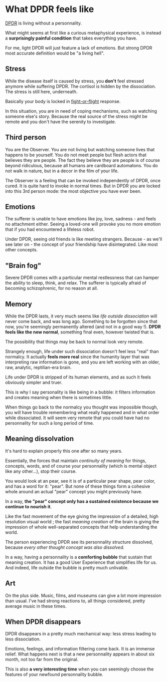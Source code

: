 # What DPDR feels like

[DPDR](https://en.wikipedia.org/wiki/Depersonalization-derealization_disorder) is living without a personnality.

What might seems at first like a curious metaphysical experience, is instead a **surprisingly painful condition** that takes everything you have.

For me, light DPDR will just feature a lack of emotions. But strong DPDR most accurate definition would be "a living hell". 


## Stress

While the disease itself is caused by stress, you **don't** feel stressed anymore while suffering DPDR.
The cortisol is hidden by the dissociation. The stress is still here, underneath.

Basically your body is locked in [fight-or-flight](https://en.wikipedia.org/wiki/Fight-or-flight_response) response.

In this situation, you are in need of coping mechanisms, such as watching someone else's story. Because the real source of the stress might be remote and you don't have the serenity to investigate.


## Third person

You are the Observer.
You are not living but watching someone lives that happens to be yourself.
You do not meet people but flesh actors that believes they are people. The fact they believe they are people is of course beyond ridiculous, because all humans are cardboard automatons. 
You do not walk in nature, but in a decor in the film of your life.

The Observer is a feeling that can be invoked independently of DPDR, once cured.
It is quite hard to invoke in normal times. But in DPDR you are locked into this 3rd person mode: the most objective you have ever been.


## Emotions

The sufferer is unable to have emotions like joy, love, sadness - and feels no attachment either.
Seeing a loved-one will provoke you no more emotion that if you had encountered a lifeless robot.

Under DPDR, seeing old friends is like meeting strangers. Because - as we'll see later on - the concept of your friendship have disintegrated. Like most other concepts.


## "Brain fog"

Severe DPDR comes with a particular mental restlessness that can hamper the ability to sleep, think, and relax. The sufferer is typically afraid of becoming schizophrenic, for no reason at all.




## Memory

While the DPDR lasts, it very much seems like _life outside dissociation_ will never come back, and was long ago. Something to be forgotten since that now, you're seemingly permanently altered (and not in a good way !). **DPDR feels like the new normal**, something final even, however twisted that is.

The possibility that things may be back to normal look very remote.

Strangely enough, life under such dissociation doesn't feel less "real" than normalcy. It actually **feels more real** since the humanity layer that was interpreting raw information is gone, and you are left working with an older, raw, analytic, reptilian-era brain. 

Life under DPDR is stripped of its human elements, and as such it feels obviously simpler and truer.

This is why I say personality is like being in a bubble: it filters information and creates meaning when there is sometimes little.

When things go back to the normalcy you thought was impossible though, you will have trouble remembering what really happened and in what order while dissociated. It will seem very remote that you could have had no personnality for such a long period of time.


## Meaning dissolvation

It's hard to explain properly this one after so many years.

Essentially, the forces that maintain _continuity of meaning_ for things, concepts, words, and of course your personnality (which is mental object like any other...), stop their course.

You would look at an pear, see it is of a particular pear shape, pear color, and has a word for it: "pear". 
But none of these things form a cohesive whole around an actual "pear" concept you might previously have.

In a way, **the "pear" concept only has a sustained existence because we continue to nourish it**.

Like the fast movement of the eye giving the impression of a detailed, high resolution visual world ; the fast _meaning creation_ of the brain is giving the impression of whole well-separated concepts that help understanding the world.

The person experiencing DPDR see its personnality structure dissolved, because _every other thought concept was also dissolved_.

In a way, having a personnality is a **comforting bubble** that sustain that meaning creation. It has a good User Experience that simplifies life for us. And indeed, life outside the bubble is pretty much unlivable.




## Art

On the plus side.
Music, films, and museums can give a lot more impression than usual. I've had strong reactions to, all things considered, pretty average music in these times.


## When DPDR disappears

DPDR disappears in a pretty much mechanical way: less stress leading to less dissociation.

Emotions, feelings, and information filtering come back. It is an immense relief.
What happens next is that a new personnality appears in about six month, not too far from the original.

This is also **a very interesting time** when you can seemingly choose the features of your newfound personnality bubble.


